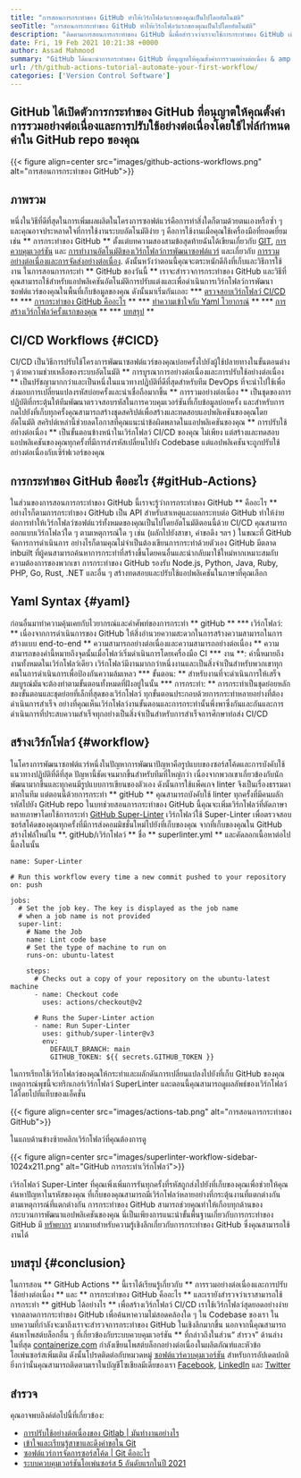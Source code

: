```yaml
---
title: "การสอนการกระทำของ GitHub ทำให้เวิร์กโฟลว์แรกของคุณเป็นไปโดยอัตโนมัติ" 
seoTitle: "การสอนการกระทำของ GitHub ทำให้เวิร์กโฟลว์แรกของคุณเป็นไปโดยอัตโนมัติ" 
description: "ติดตามการสอนการกระทำของ GitHub นี้เพื่อสำรวจว่าเราจะใช้การกระทำของ GitHub เพื่อดำเนินการและดำเนินการขั้นตอนการพัฒนาซอฟต์แวร์ของเราจากการซื้อคืนของเราโดยอัตโนมัติ" 
date: Fri, 19 Feb 2021 10:21:38 +0000
author: Assad Mahmood
summary: "GitHub ได้แนะนำการกระทำของ GitHub ที่อนุญาตให้คุณตั้งค่าการรวมอย่างต่อเนื่อง & amp; การปรับใช้อย่างต่อเนื่องโดยใช้ไฟล์กำหนดค่าใน repo gitHub ของคุณ" 
url: /th/github-actions-tutorial-automate-your-first-workflow/
categories: ['Version Control Software']
---
```


## GitHub ได้เปิดตัวการกระทำของ GitHub ที่อนุญาตให้คุณตั้งค่าการรวมอย่างต่อเนื่องและการปรับใช้อย่างต่อเนื่องโดยใช้ไฟล์กำหนดค่าใน GitHub repo ของคุณ

{{< figure align=center src="images/github-actions-workflows.png" alt="การสอนการกระทำของ GitHub">}}


## ภาพรวม
หนึ่งในวิธีที่ดีที่สุดในการเพิ่มผลผลิตในโครงการซอฟต์แวร์คือการทำสิ่งใดก็ตามด้วยตนเองหรือซ้ำ ๆ และคุณอาจประหลาดใจที่การใช้งานระบบอัตโนมัติง่าย ๆ คือการใช้งานเมื่อคุณใช้เครื่องมือที่ยอดเยี่ยมเช่น ** การกระทำของ GitHub ** ตั้งแต่บทความสองสามข้อสุดท้ายฉันได้เขียนเกี่ยวกับ [GIT][1], [การควบคุมเวอร์ชัน][1] และ [การทำงานอัตโนมัติของเวิร์กโฟลว์การพัฒนาซอฟต์แวร์][2] และเกี่ยวกับ [การรวมอย่างต่อเนื่องและการจัดส่งอย่างต่อเนื่อง][3 ]. ดังนั้นหวังว่าตอนนี้คุณจะตระหนักดีถึงที่เก็บและวิธีการใช้งาน
ในการสอนการกระทำ ** GitHub ของวันนี้ ** เราจะสำรวจการกระทำของ GitHub และวิธีที่คุณสามารถใช้สำหรับแอปพลิเคชันอัตโนมัติการปรับแต่งและเพื่อดำเนินการเวิร์กโฟลว์การพัฒนาซอฟต์แวร์ของคุณในพื้นที่เก็บข้อมูลของคุณ ดังนั้นมาเริ่มกันเถอะ
  *** [ตรวจสอบเวิร์กโฟลว์ CI/CD][4] **
  *** [การกระทำของ GitHub คืออะไร][5] **
  *** [ทำความเข้าใจกับ Yaml ไวยากรณ์][6] **
  *** [การสร้างเวิร์กโฟลว์ครั้งแรกของคุณ][7] **
  *** [บทสรุป][8] **

## CI/CD Workflows {#CICD}
CI/CD เป็นวิธีการปรับใช้โครงการพัฒนาซอฟต์แวร์ของคุณบ่อยครั้งไปยังผู้ใช้ปลายทางในขั้นตอนต่าง ๆ ด้วยความช่วยเหลือของระบบอัตโนมัติ ** การบูรณาการอย่างต่อเนื่องและการปรับใช้อย่างต่อเนื่อง ** เป็นปรัชญามากกว่าและเป็นหนึ่งในแนวทางปฏิบัติที่ดีที่สุดสำหรับทีม DevOps ที่จะนำไปใช้เพื่อส่งมอบการเปลี่ยนแปลงรหัสบ่อยครั้งและน่าเชื่อถือมากขึ้น
** การรวมอย่างต่อเนื่อง ** เป็นชุดของการปฏิบัติที่กระตุ้นให้ทีมพัฒนาตรวจสอบรหัสในการควบคุมเวอร์ชันที่เก็บข้อมูลบ่อยครั้ง และสำหรับการกดไปยังที่เก็บทุกครั้งคุณสามารถสร้างชุดสคริปต์เพื่อสร้างและทดสอบแอปพลิเคชันของคุณโดยอัตโนมัติ สคริปต์เหล่านี้ช่วยลดโอกาสที่คุณแนะนำข้อผิดพลาดในแอปพลิเคชันของคุณ
** การปรับใช้อย่างต่อเนื่อง ** เป็นขั้นตอนข้างหน้าในเวิร์กโฟลว์ CI/CD ของคุณ ไม่เพียง แต่สร้างและทดสอบแอปพลิเคชันของคุณทุกครั้งที่มีการส่งรหัสเปลี่ยนไปยัง Codebase แต่แอปพลิเคชันจะถูกปรับใช้อย่างต่อเนื่องกับเซิร์ฟเวอร์ของคุณ

## การกระทำของ GitHub คืออะไร {#gitHub-Actions}
ในส่วนของการสอนการกระทำของ GitHub นี้เราจะรู้ว่าการกระทำของ GitHub ** คืออะไร ** อย่างไรก็ตามการกระทำของ GitHub เป็น API สำหรับสาเหตุและผลกระทบต่อ GitHub ทำให้ง่ายต่อการทำให้เวิร์กโฟลว์ซอฟต์แวร์ทั้งหมดของคุณเป็นไปโดยอัตโนมัติตอนนี้ด้วย CI/CD คุณสามารถออกแบบเวิร์กโฟลว์ใด ๆ ตามเหตุการณ์ใด ๆ เช่น (ผลักไปยังสาขา, คำขอดึง ฯลฯ ) ในขณะที่ GitHub จัดการการดำเนินการ อย่างไรก็ตามคุณไม่จำเป็นต้องเขียนการกระทำด้วยตัวเอง GitHub มีตลาด inbuilt ที่ผู้คนสามารถค้นหาการกระทำที่สร้างขึ้นโดยคนอื่นและนำกลับมาใช้ใหม่หากเหมาะสมกับความต้องการของพวกเขา การกระทำของ GitHub รองรับ Node.js, Python, Java, Ruby, PHP, Go, Rust, .NET และอื่น ๆ สร้างทดสอบและปรับใช้แอปพลิเคชันในภาษาที่คุณเลือก

## Yaml Syntax {#yaml}
ก่อนอื่นมาทำความคุ้นเคยกับไวยากรณ์และคำศัพท์ของการกระทำ ** gitHub **
  *** เวิร์กโฟลว์: ** เนื่องจากการดำเนินการของ GitHub ให้สิ่งอำนวยความสะดวกในการสร้างความสามารถในการสร้างแบบ end-to-end ** ความสามารถอย่างต่อเนื่องและความสามารถอย่างต่อเนื่อง ** ความสามารถของคำนี้หมายถึงจุดนั้นเมื่อโฟลว์เริ่มดำเนินการโดยเครื่องมือ CI
  *** งาน **: คำนี้หมายถึงงานทั้งหมดในเวิร์กโฟลว์เดียว เวิร์กโฟลว์มีงานมากกว่าหนึ่งงานและเป็นสิ่งจำเป็นสำหรับพวกเขาทุกคนในการดำเนินการเพื่อป้องกันความล้มเหลว
  *** ขั้นตอน: ** สำหรับงานที่จะดำเนินการให้เสร็จสมบูรณ์มันจะต้องทำตามขั้นตอนทั้งหมดที่ฝังอยู่ในนั้น
  *** การกระทำ: ** การกระทำเป็นชุดย่อยหลักของขั้นตอนและชุดย่อยที่เล็กที่สุดของเวิร์กโฟลว์ ทุกขั้นตอนประกอบด้วยการกระทำหลายอย่างที่ต้องดำเนินการสำเร็จ
อย่างที่คุณเห็นเวิร์กโฟลว์งานขั้นตอนและการกระทำนั้นพึ่งพาซึ่งกันและกันและการดำเนินการที่ประสบความสำเร็จทุกอย่างเป็นสิ่งจำเป็นสำหรับการสำเร็จการศึกษาท่อส่ง CI/CD

## สร้างเวิร์กโฟลว์ {#workflow}
ในโครงการพัฒนาซอฟต์แวร์หนึ่งในปัญหาการพัฒนาปัญหาคือรูปแบบของซอร์สโค้ดและการบังคับใช้แนวทางปฏิบัติที่ดีที่สุด ปัญหานี้ชัดเจนมากขึ้นสำหรับทีมที่ใหญ่กว่า เนื่องจากพวกเขาเกี่ยวข้องกับนักพัฒนามากขึ้นและทุกคนมีรูปแบบการเขียนของตัวเอง ดังนั้นการใช้แพ็คเกจ linter จึงเป็นเรื่องธรรมดามากในทีม แต่ตอนนี้ด้วยการกระทำ ** gitHub ** คุณสามารถบังคับใช้ linter ทุกครั้งที่มีคนผลักรหัสไปยัง GitHub repo
ในบทช่วยสอนการกระทำของ GitHub นี้คุณจะเพิ่มเวิร์กโฟลว์ที่ตัดภาษาหลายภาษาโดยใช้การกระทำ [GitHub Super-Linter][9] เวิร์กโฟลว์ใช้ Super-Linter เพื่อตรวจสอบซอร์สโค้ดของคุณทุกครั้งที่มีการส่งคอมมิชชั่นใหม่ไปยังที่เก็บของคุณ
จากที่เก็บของคุณใน GitHub สร้างไฟล์ใหม่ใน **. gitHub/เวิร์กโฟลว์ ** ชื่อ ** superlinter.yml ** และคัดลอกเนื้อหาต่อไปนี้ลงในนั้น
```
name: Super-Linter

# Run this workflow every time a new commit pushed to your repository
on: push

jobs:
  # Set the job key. The key is displayed as the job name
  # when a job name is not provided
  super-lint:
    # Name the Job
    name: Lint code base
    # Set the type of machine to run on
    runs-on: ubuntu-latest

    steps:
      # Checks out a copy of your repository on the ubuntu-latest machine
      - name: Checkout code
        uses: actions/checkout@v2

      # Runs the Super-Linter action
      - name: Run Super-Linter
        uses: github/super-linter@v3
        env:
          DEFAULT_BRANCH: main
          GITHUB_TOKEN: ${{ secrets.GITHUB_TOKEN }}
```
ในการเรียกใช้เวิร์กโฟลว์ของคุณให้กระทำและผลักดันการเปลี่ยนแปลงไปยังที่เก็บ GitHub ของคุณ เหตุการณ์พุชนี้จะทริกเกอร์เวิร์กโฟลว์ SuperLinter และตอนนี้คุณสามารถดูผลลัพธ์ของเวิร์กโฟลว์ได้โดยไปที่แท็บของแอ็คชั่น

{{< figure align=center src="images/actions-tab.png" alt="การสอนการกระทำของ GitHub">}}

ในแถบด้านข้างซ้ายคลิกเวิร์กโฟลว์ที่คุณต้องการดู

{{< figure align=center src="images/superlinter-workflow-sidebar-1024x211.png" alt="GitHub การกระทำเวิร์กโฟลว์">}}

เวิร์กโฟลว์ Super-Linter ที่คุณเพิ่งเพิ่มการรันทุกครั้งที่รหัสถูกส่งไปยังที่เก็บของคุณเพื่อช่วยให้คุณค้นหาปัญหาในรหัสของคุณ ที่เก็บของคุณสามารถมีเวิร์กโฟลว์หลายอย่างที่กระตุ้นงานที่แตกต่างกันตามเหตุการณ์ที่แตกต่างกัน การกระทำของ GitHub สามารถช่วยคุณทำให้เกือบทุกด้านของกระบวนการพัฒนาแอปพลิเคชันของคุณ นี่เป็นเพียงการแนะนำขั้นพื้นฐานเกี่ยวกับการกระทำของ GitHub มี [ทรัพยากร][10] มากมายสำหรับความรู้เชิงลึกเกี่ยวกับการกระทำของ GitHub ซึ่งคุณสามารถใช้งานได้

## บทสรุป {#conclusion}
ในการสอน ** GitHub Actions ** นี้เราได้เรียนรู้เกี่ยวกับ ** การรวมอย่างต่อเนื่องและการปรับใช้อย่างต่อเนื่อง ** และ ** การกระทำของ GitHub คืออะไร ** และเรายังสำรวจว่าเราสามารถใช้การกระทำ ** gitHub ได้อย่างไร ** เพื่อสร้างเวิร์กโฟลว์ CI/CD เราใช้เวิร์กโฟลว์สุดยอดอย่างง่ายจากตลาดการกระทำของ GitHub เพื่อค้นหาความไม่สอดคล้องใด ๆ ใน Codebase ของเรา ในบทความที่กำลังจะมาถึงเราจะสำรวจการกระทำของ GitHub ในเชิงลึกมากขึ้น นอกจากนี้คุณสามารถค้นหาโพสต์บล็อกอื่น ๆ ที่เกี่ยวข้องกับระบบควบคุมเวอร์ชัน ** ที่กล่าวถึงในส่วน“ สำรวจ” ด้านล่าง
ในที่สุด [containerize.com][11] กำลังเขียนโพสต์บล็อกอย่างต่อเนื่องในผลิตภัณฑ์และหัวข้อโอเพ่นซอร์สเพิ่มเติม ดังนั้นโปรดติดต่อกับหมวดหมู่ [ซอฟต์แวร์ควบคุมเวอร์ชัน][12] สำหรับการอัปเดตปกติ ยิ่งกว่านั้นคุณสามารถติดตามเราในบัญชีโซเชียลมีเดียของเรา [Facebook][13], [LinkedIn][14] และ [Twitter][15]

## สำรวจ
คุณอาจพบลิงค์ต่อไปนี้ที่เกี่ยวข้อง:
  * [การปรับใช้อย่างต่อเนื่องของ Gitlab | มันทำงานอย่างไร][16]
  * [เข้าใจและเรียนรู้สาขาและดึงคำขอใน Git][2]
  * [ซอฟต์แวร์การจัดการซอร์สโค้ด | Git คืออะไร][17]
  * [ระบบควบคุมเวอร์ชันโอเพ่นซอร์ส 5 อันดับแรกในปี 2021][18]

  
[1]: https://blog.containerize.com/2021/01/08/guide-to-version-control-and-source-code-management-using-git/
[2]: https://blog.containerize.com/version-control-software/understand-and-learn-branches-and-pull-requests-in-git/
[3]: https://blog.containerize.com/version-control-software/gitlab-continuous-deployment-how-it-works/
[4]: #cicd
[5]: #github-actions
[6]: #yaml
[7]: #workflow
[8]: #conclusion
[9]: https://github.com/github/super-linter
[10]: https://docs.github.com/en/actions/learn-github-actions
[11]: https://www.containerize.com/
[12]: https://products.containerize.com/version-control/
[13]: https://web.facebook.com/containerize
[14]: https://www.linkedin.com/company/containerize/
[15]: https://twitter.com/containerize_co
[16]: https://blog.containerize.com/version-control-software/gitlab-continuous-deployment-how-it-works/
[17]: https://blog.containerize.com/version-control-software/source-code-management-software-what-is-git/
[18]: https://blog.containerize.com/version-control-software/top-5-open-source-version-control-systems-in-2021/
